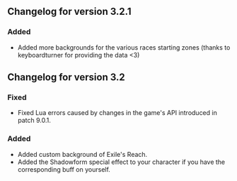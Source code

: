 ## Changelog for version 3.2.1

### Added

- Added more backgrounds for the various races starting zones (thanks to keyboardturner for providing the data <3)

## Changelog for version 3.2

### Fixed

- Fixed Lua errors caused by changes in the game's API introduced in patch 9.0.1.

### Added

- Added custom background of Exile's Reach.
- Added the Shadowform special effect to your character if you have the corresponding buff on yourself.